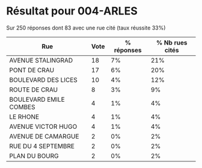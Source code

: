# Résultat pour 004-ARLES

Sur 250 réponses dont 83 avec une rue cité (taux réussite 33%)

| Rue | Vote | % réponses | % Nb rues cités|
|-----|------|------------|----------------|
| AVENUE STALINGRAD | 18 | 7% | 21%|
| PONT DE CRAU | 17 | 6% | 20%|
| BOULEVARD DES LICES | 10 | 4% | 12%|
| ROUTE DE CRAU | 8 | 3% | 9%|
| BOULEVARD EMILE COMBES | 4 | 1% | 4%|
| LE RHONE | 4 | 1% | 4%|
| AVENUE VICTOR HUGO | 4 | 1% | 4%|
| AVENUE DE CAMARGUE | 2 | 0% | 2%|
| RUE DU 4 SEPTEMBRE | 2 | 0% | 2%|
| PLAN DU BOURG | 2 | 0% | 2%|
